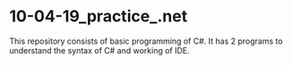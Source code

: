 # 10-04-19_practice_.net
This repository consists of basic programming of C#. It has 2 programs to understand the syntax of C# and working of IDE.
